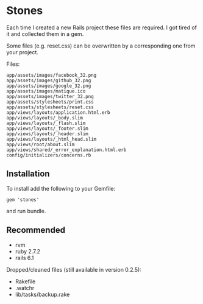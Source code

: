 Stones
======

Each time I created a new Rails project these files are required.
I got tired of it and collected them in a gem.

Some files (e.g. reset.css) can be overwritten by a
corresponding one from your project.

Files:

    app/assets/images/facebook_32.png
    app/assets/images/github_32.png
    app/assets/images/google_32.png
    app/assets/images/matique.ico
    app/assets/images/twitter_32.png
    app/assets/stylesheets/print.css
    app/assets/stylesheets/reset.css
    app/views/layouts/application.html.erb
    app/views/layouts/_body.slim
    app/views/layouts/_flash.slim
    app/views/layouts/_footer.slim
    app/views/layouts/_header.slim
    app/views/layouts/_html_head.slim
    app/views/root/about.slim
    app/views/shared/_error_explanation.html.erb
    config/initializers/concerns.rb

Installation
------------
To install add the following to your Gemfile:

    gem 'stones'

and run bundle.

Recommended
-----------

- rvm
- ruby 2.7.2
- rails 6.1

Dropped/cleaned files (still available in version 0.2.5):

- Rakefile
- .watchr
- lib/tasks/backup.rake
